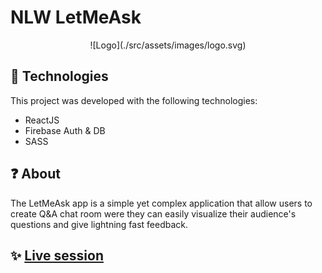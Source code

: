 # NLW LetMeAsk

<div align="center" width='100'>
![Logo](./src/assets/images/logo.svg)
</div>

## 🧰 Technologies

This project was developed with the following technologies:

- ReactJS
- Firebase Auth & DB
- SASS

## ❓ About

The LetMeAsk app is a simple yet complex application that allow users to create Q&A chat room were they can easily visualize their audience's questions and give lightning fast feedback.

## ✨ [Live session](https://nlw-let-me-ask.web.app/)
